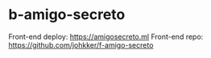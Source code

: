 # b-amigo-secreto

Front-end deploy: https://amigosecreto.ml
Front-end repo: https://github.com/johkker/f-amigo-secreto

